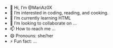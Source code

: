 - 👋 Hi, I’m @MariAz0X
- 👀 I’m interested in coding, reading, and cooking.
- 🌱 I’m currently learning HTML
- 💞️ I’m looking to collaborate on ...
- 📫 How to reach me ...
- 😄 Pronouns: she/her
- ⚡ Fun fact: ...

<!---
MariAz0X/MariAz0X is a ✨ special ✨ repository because its `README.md` (this file) appears on your GitHub profile.
You can click the Preview link to take a look at your changes.
--->
